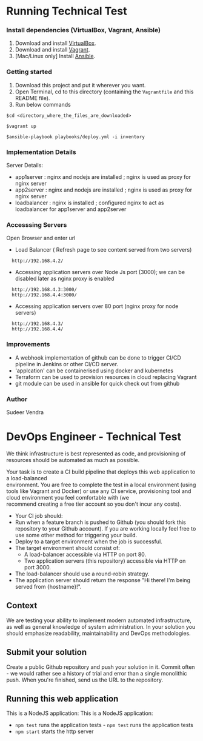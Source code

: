 
# Running Technical Test  

### Install dependencies (VirtualBox, Vagrant, Ansible)

  1. Download and install [VirtualBox](https://www.virtualbox.org/wiki/Downloads).
  2. Download and install [Vagrant](http://www.vagrantup.com/downloads.html).
  3. [Mac/Linux only] Install [Ansible](http://docs.ansible.com/intro_installation.html).

### Getting started
  1. Download this project and put it wherever you want.
  2. Open Terminal, cd to this directory (containing the `Vagrantfile` and this README file).
  3. Run below commands  
  
```
$cd <directory_where_the_files_are_downloaded>

$vagrant up

$ansible-playbook playbooks/deploy.yml -i inventory
```

### Implementation Details
 Server Details:  
  * app1server : nginx and nodejs are installed ; nginx is used as proxy for nginx server
  * app2server : nginx and nodejs are installed ; nginx is used as proxy for nginx server
  * loadbalancer : nginx is installed ; configured nginx to act as loadbalancer for app1server and app2server


### Accesssing Servers 
  Open Browser and enter url

  * Load Balancer ( Refresh page to see content served from two servers)
  ```
    http://192.168.4.2/
  ```
  * Accessing application servers  over Node Js port (3000); we can be disabled later as nginx proxy is enabled
  ```
    http://192.168.4.3:3000/
    http://192.168.4.4:3000/
  ```
  * Accessing application servers over 80 port (nginx proxy for node servers)
  ```
    http://192.168.4.3/
    http://192.168.4.4/
  ```
### Improvements


  * A webhook implementation of github can be done to trigger CI/CD pipeline in Jenkins or other CI/CD server.
  * 'applcation' can be containerised using docker and kubernetes
  * Terraform can be used to provision resources in cloud replacing Vagrant  
  * git module can be used in ansible for quick check out from github



### Author 
Sudeer Vendra

# DevOps Engineer - Technical Test  
We think infrastructure is best represented as code, and provisioning of resources should be automated as much as possible. 

 Your task is to create a CI build pipeline that deploys this web application to a load-balanced  
environment. You are free to complete the test in a local environment (using tools like Vagrant and 
Docker) or use any CI service, provisioning tool and cloud environment you feel comfortable with (we  
recommend creating a free tier account so you don't incur any costs). 

 * Your CI job should:  
  * Run when a feature branch is pushed to Github (you should fork this repository to your Github account). If you are working locally feel free to use some other method for triggering your build.  
  * Deploy to a target environment when the job is successful.  
* The target environment should consist of: 
  * A load-balancer accessible via HTTP on port 80. 
  * Two application servers (this repository) accessible via HTTP on port 3000. 
* The load-balancer should use a round-robin strategy.  
* The application server should return the response "Hi there! I'm being served from {hostname}!".  

 ## Context 
We are testing your ability to implement modern automated infrastructure, as well as general knowledge of system administration. In your solution you should emphasize readability, maintainability and DevOps methodologies. 

 ## Submit your solution  
Create a public Github repository and push your solution in it. Commit often - we would rather see a history of trial and error than a single monolithic push. When you're finished, send us the URL to the repository. 

 ## Running this web application  
 This is a NodeJS application:  This is a NodeJS application:

- `npm test` runs the application tests - `npm test` runs the application tests
- `npm start` starts the http server
